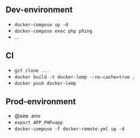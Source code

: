 Dev-environment
---------------

* `docker-compose up -d`
* `docker-compose exec php phing`
* ...

CI
---

* `git clone ...`
* `docker build -t docker-lemp --no-cache=true .`
* `docker push docker-lemp`

Prod-environment
----------------

* @see .env
* `export APP_PHP=app`
* `docker-compose -f docker-remote.yml up -d`
